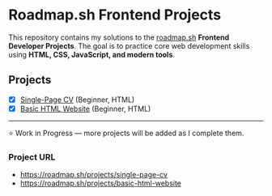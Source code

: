 # Roadmap.sh Frontend Projects

This repository contains my solutions to the [roadmap.sh](https://roadmap.sh/frontend) **Frontend Developer Projects**. The goal is to practice core web development skills using **HTML, CSS, JavaScript, and modern tools**.

## Projects
- [x] [Single-Page CV](./projects/01-single-page-cv) (Beginner, HTML)
- [x] [Basic HTML Website](./projects/02-basic-html-website) (Beginner, HTML)
<!-- - [ ] Personal Portfolio
- [ ] Changelog Component
- [ ] Testimonial Cards
- [ ] Datepicker UI
- [ ] Accessible Form UI
- [ ] Image Grid Layout
- [ ] Tooltip UI
- [ ] Tabs
- [ ] Cookie Consent
- [ ] Restricted Textarea
- [ ] Accordion
- [ ] Age Calculator
- [ ] Flash Cards -->

---

⭐️ Work in Progress — more projects will be added as I complete them.

### Project URL
* https://roadmap.sh/projects/single-page-cv
* https://roadmap.sh/projects/basic-html-website